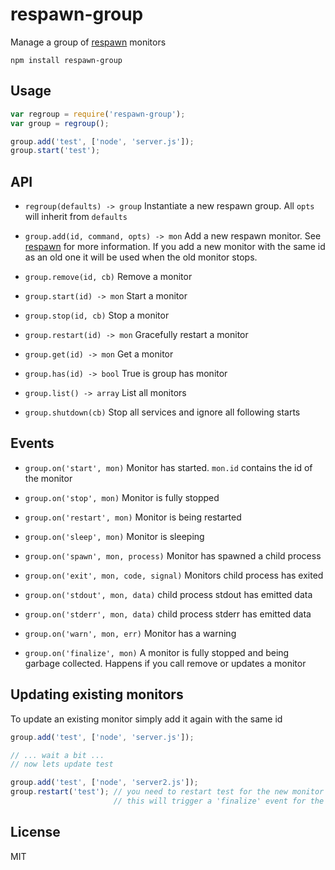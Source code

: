 # respawn-group

Manage a group of [respawn](https://github.com/mafintosh/respawn) monitors

	npm install respawn-group

## Usage

``` js
var regroup = require('respawn-group');
var group = regroup();

group.add('test', ['node', 'server.js']);
group.start('test');
```

## API

* `regroup(defaults) -> group` Instantiate a new respawn group. All `opts` will inherit from `defaults`

* `group.add(id, command, opts) -> mon` Add a new respawn monitor. See [respawn](https://github.com/mafintosh/respawn) for more information. If you add a new monitor with the same id as an old one it will be used when the old monitor stops.

* `group.remove(id, cb)` Remove a monitor

* `group.start(id) -> mon` Start a monitor

* `group.stop(id, cb)` Stop a monitor

* `group.restart(id) -> mon` Gracefully restart a monitor

* `group.get(id) -> mon` Get a monitor

* `group.has(id) -> bool` True is group has monitor

* `group.list() -> array` List all monitors

* `group.shutdown(cb)` Stop all services and ignore all following starts

## Events

* `group.on('start', mon)` Monitor has started. `mon.id` contains the id of the monitor

* `group.on('stop', mon)` Monitor is fully stopped

* `group.on('restart', mon)` Monitor is being restarted

* `group.on('sleep', mon)` Monitor is sleeping

* `group.on('spawn', mon, process)` Monitor has spawned a child process

* `group.on('exit', mon, code, signal)` Monitors child process has exited

* `group.on('stdout', mon, data)` child process stdout has emitted data

* `group.on('stderr', mon, data)` child process stderr has emitted data

* `group.on('warn', mon, err)` Monitor has a warning

* `group.on('finalize', mon)` A monitor is fully stopped and being garbage collected. Happens if you call remove or updates a monitor

## Updating existing monitors

To update an existing monitor simply add it again with the same id

``` js
group.add('test', ['node', 'server.js']);

// ... wait a bit ...
// now lets update test

group.add('test', ['node', 'server2.js']);
group.restart('test'); // you need to restart test for the new monitor to take over
                       // this will trigger a 'finalize' event for the old monitor
```

## License

MIT